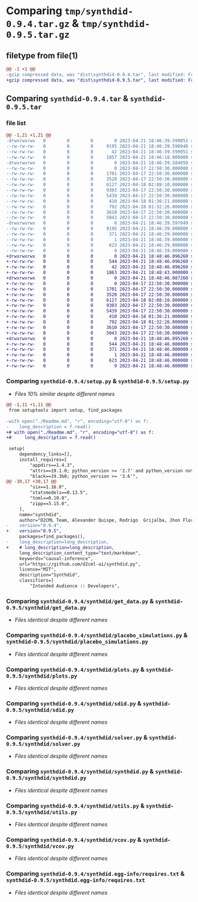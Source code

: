 # Comparing `tmp/synthdid-0.9.4.tar.gz` & `tmp/synthdid-0.9.5.tar.gz`

## filetype from file(1)

```diff
@@ -1 +1 @@
-gzip compressed data, was "dist\synthdid-0.9.4.tar", last modified: Fri Apr 21 18:46:39 2023, max compression
+gzip compressed data, was "dist\synthdid-0.9.5.tar", last modified: Fri Apr 21 18:48:46 2023, max compression
```

## Comparing `synthdid-0.9.4.tar` & `synthdid-0.9.5.tar`

### file list

```diff
@@ -1,21 +1,21 @@
-drwxrwxrwx   0        0        0        0 2023-04-21 18:46:39.599051 synthdid-0.9.4/
--rw-rw-rw-   0        0        0     9195 2023-04-21 18:46:39.598048 synthdid-0.9.4/PKG-INFO
--rw-rw-rw-   0        0        0       42 2023-04-21 18:46:39.599051 synthdid-0.9.4/setup.cfg
--rw-rw-rw-   0        0        0     1857 2023-04-21 18:46:18.000000 synthdid-0.9.4/setup.py
-drwxrwxrwx   0        0        0        0 2023-04-21 18:46:39.584050 synthdid-0.9.4/synthdid/
--rw-rw-rw-   0        0        0        0 2023-04-17 22:50:30.000000 synthdid-0.9.4/synthdid/__init__.py
--rw-rw-rw-   0        0        0     1701 2023-04-17 22:50:30.000000 synthdid-0.9.4/synthdid/get_data.py
--rw-rw-rw-   0        0        0     3520 2023-04-17 22:50:30.000000 synthdid-0.9.4/synthdid/placebo_simulations.py
--rw-rw-rw-   0        0        0     6127 2023-04-18 02:08:10.000000 synthdid-0.9.4/synthdid/plots.py
--rw-rw-rw-   0        0        0     9303 2023-04-17 22:50:30.000000 synthdid-0.9.4/synthdid/sdid.py
--rw-rw-rw-   0        0        0     5439 2023-04-17 22:50:30.000000 synthdid-0.9.4/synthdid/solver.py
--rw-rw-rw-   0        0        0      410 2023-04-18 01:36:21.000000 synthdid-0.9.4/synthdid/summary.py
--rw-rw-rw-   0        0        0      792 2023-04-18 01:32:26.000000 synthdid-0.9.4/synthdid/synthdid.py
--rw-rw-rw-   0        0        0     3610 2023-04-17 22:50:30.000000 synthdid-0.9.4/synthdid/utils.py
--rw-rw-rw-   0        0        0     5043 2023-04-17 22:50:30.000000 synthdid-0.9.4/synthdid/vcov.py
-drwxrwxrwx   0        0        0        0 2023-04-21 18:46:39.597049 synthdid-0.9.4/synthdid.egg-info/
--rw-rw-rw-   0        0        0     9195 2023-04-21 18:46:39.000000 synthdid-0.9.4/synthdid.egg-info/PKG-INFO
--rw-rw-rw-   0        0        0      371 2023-04-21 18:46:39.000000 synthdid-0.9.4/synthdid.egg-info/SOURCES.txt
--rw-rw-rw-   0        0        0        1 2023-04-21 18:46:39.000000 synthdid-0.9.4/synthdid.egg-info/dependency_links.txt
--rw-rw-rw-   0        0        0      623 2023-04-21 18:46:39.000000 synthdid-0.9.4/synthdid.egg-info/requires.txt
--rw-rw-rw-   0        0        0        9 2023-04-21 18:46:39.000000 synthdid-0.9.4/synthdid.egg-info/top_level.txt
+drwxrwxrwx   0        0        0        0 2023-04-21 18:48:46.096260 synthdid-0.9.5/
+-rw-rw-rw-   0        0        0      544 2023-04-21 18:48:46.096260 synthdid-0.9.5/PKG-INFO
+-rw-rw-rw-   0        0        0       42 2023-04-21 18:48:46.096260 synthdid-0.9.5/setup.cfg
+-rw-rw-rw-   0        0        0     1863 2023-04-21 18:48:43.000000 synthdid-0.9.5/setup.py
+drwxrwxrwx   0        0        0        0 2023-04-21 18:48:46.087260 synthdid-0.9.5/synthdid/
+-rw-rw-rw-   0        0        0        0 2023-04-17 22:50:30.000000 synthdid-0.9.5/synthdid/__init__.py
+-rw-rw-rw-   0        0        0     1701 2023-04-17 22:50:30.000000 synthdid-0.9.5/synthdid/get_data.py
+-rw-rw-rw-   0        0        0     3520 2023-04-17 22:50:30.000000 synthdid-0.9.5/synthdid/placebo_simulations.py
+-rw-rw-rw-   0        0        0     6127 2023-04-18 02:08:10.000000 synthdid-0.9.5/synthdid/plots.py
+-rw-rw-rw-   0        0        0     9303 2023-04-17 22:50:30.000000 synthdid-0.9.5/synthdid/sdid.py
+-rw-rw-rw-   0        0        0     5439 2023-04-17 22:50:30.000000 synthdid-0.9.5/synthdid/solver.py
+-rw-rw-rw-   0        0        0      410 2023-04-18 01:36:21.000000 synthdid-0.9.5/synthdid/summary.py
+-rw-rw-rw-   0        0        0      792 2023-04-18 01:32:26.000000 synthdid-0.9.5/synthdid/synthdid.py
+-rw-rw-rw-   0        0        0     3610 2023-04-17 22:50:30.000000 synthdid-0.9.5/synthdid/utils.py
+-rw-rw-rw-   0        0        0     5043 2023-04-17 22:50:30.000000 synthdid-0.9.5/synthdid/vcov.py
+drwxrwxrwx   0        0        0        0 2023-04-21 18:48:46.095260 synthdid-0.9.5/synthdid.egg-info/
+-rw-rw-rw-   0        0        0      544 2023-04-21 18:48:46.000000 synthdid-0.9.5/synthdid.egg-info/PKG-INFO
+-rw-rw-rw-   0        0        0      371 2023-04-21 18:48:46.000000 synthdid-0.9.5/synthdid.egg-info/SOURCES.txt
+-rw-rw-rw-   0        0        0        1 2023-04-21 18:48:46.000000 synthdid-0.9.5/synthdid.egg-info/dependency_links.txt
+-rw-rw-rw-   0        0        0      623 2023-04-21 18:48:46.000000 synthdid-0.9.5/synthdid.egg-info/requires.txt
+-rw-rw-rw-   0        0        0        9 2023-04-21 18:48:46.000000 synthdid-0.9.5/synthdid.egg-info/top_level.txt
```

### Comparing `synthdid-0.9.4/setup.py` & `synthdid-0.9.5/setup.py`

 * *Files 10% similar despite different names*

```diff
@@ -1,11 +1,11 @@
 from setuptools import setup, find_packages
 
-with open("./Readme.md", "r", encoding="utf-8") as f:
-    long_description = f.read()
+# with open("./Readme.md", "r", encoding="utf-8") as f:
+#     long_description = f.read()
 
 setup(
     dependency_links=[],
     install_requires=[
         "appdirs==1.4.3",
         "attrs==19.1.0; python_version >= '2.7' and python_version not in '3.0, 3.1, 3.2, 3.3'",
         "black==19.3b0; python_version >= '3.6'",
@@ -30,17 +30,17 @@
         "six==1.16.0",
         "statsmodels==0.13.5",
         "toml==0.10.0",
         "zipp==3.15.0",
     ],
     name="synthdid",
     author="D2CML Team, Alexander Quispe, Rodrigo  Grijalba, Jhon Flores, Franco Caceres",
-    version="0.9.4",
+    version="0.9.5",
     packages=find_packages(),
-    long_description=long_description,
+    # long_description=long_description,
     long_description_content_type="text/markdown",
     keywords="causal-inference",
     url="https://github.com/d2cml-ai/synthdid.py",
     license="MIT",
     description="Synthdid",
     classifiers=[
         "Intended Audience :: Developers",
```

### Comparing `synthdid-0.9.4/synthdid/get_data.py` & `synthdid-0.9.5/synthdid/get_data.py`

 * *Files identical despite different names*

### Comparing `synthdid-0.9.4/synthdid/placebo_simulations.py` & `synthdid-0.9.5/synthdid/placebo_simulations.py`

 * *Files identical despite different names*

### Comparing `synthdid-0.9.4/synthdid/plots.py` & `synthdid-0.9.5/synthdid/plots.py`

 * *Files identical despite different names*

### Comparing `synthdid-0.9.4/synthdid/sdid.py` & `synthdid-0.9.5/synthdid/sdid.py`

 * *Files identical despite different names*

### Comparing `synthdid-0.9.4/synthdid/solver.py` & `synthdid-0.9.5/synthdid/solver.py`

 * *Files identical despite different names*

### Comparing `synthdid-0.9.4/synthdid/synthdid.py` & `synthdid-0.9.5/synthdid/synthdid.py`

 * *Files identical despite different names*

### Comparing `synthdid-0.9.4/synthdid/utils.py` & `synthdid-0.9.5/synthdid/utils.py`

 * *Files identical despite different names*

### Comparing `synthdid-0.9.4/synthdid/vcov.py` & `synthdid-0.9.5/synthdid/vcov.py`

 * *Files identical despite different names*

### Comparing `synthdid-0.9.4/synthdid.egg-info/requires.txt` & `synthdid-0.9.5/synthdid.egg-info/requires.txt`

 * *Files identical despite different names*

